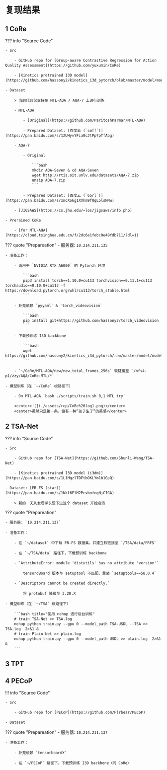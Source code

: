 # 复现结果

## 1 CoRe

??? info "Source Code"
    
    - Src

        - GitHub repo for [Group-aware Contrastive Regression for Action Quality Assessment](https://github.com/yuxumin/CoRe)

        - [Kinetics pretrained I3D model](https://github.com/hassony2/kinetics_i3d_pytorch/blob/master/model/model_rgb.pth)

    - Dataset

        > 当前代码仅支持在 MTL-AQA / AQA-7 上进行训练

        - MTL-AQA
        
            - [Original](https://github.com/ParitoshParmar/MTL-AQA)

            - Prepared Dataset: [百度云 (`smff`)](https://pan.baidu.com/s/1ZUHyvYFia0cJtPp7pTfAbg)

        - AQA-7
        
            - Original

                ```bash
                mkdir AQA-Seven & cd AQA-Seven
                wget http://rtis.oit.unlv.edu/datasets/AQA-7.zip
                unzip AQA-7.zip
                ```

            - Prepared Dataset: [百度云 (`65rl`)](https://pan.baidu.com/s/1mcXo6g1XXhm9f0qL5lsNNw)

        - [JIGSAWS](https://cs.jhu.edu/~los/jigsaws/info.php)

    - Prerained CoRe
    
        - [for MTL-AQA](https://cloud.tsinghua.edu.cn/f/2dc6e1febc0e49fdb711/?dl=1)

??? quote "Prepareation"
    - 服务器: `10.214.211.135`

    - 准备工作：

        - 适用于 `NVIDIA RTX A6000` 的 Pytorch 环境

            ```bash
            pip3 install torch==1.10.0+cu113 torchvision==0.11.1+cu113 torchaudio==0.10.0+cu113 -f https://download.pytorch.org/whl/cu113/torch_stable.html
            ```

        - 补充依赖 `pyyaml` & `torch_videovision`

            ```bash
            pip install git+https://github.com/hassony2/torch_videovision
            ```

        - 下载预训练 I3D backbone

            ```bash
            wget https://github.com/hassony2/kinetics_i3d_pytorch/raw/master/model/model_rgb.pth
            ```

        - `~/CoRe/MTL-AQA/new/new_total_frames_256s` 软链接至 `/nfs4-p1/zzy/AQA/CoRe-MTL/*`

    - 模型训练（在 `~/CoRe` 根路径下）

        - On MTL-AQA `bash ./scripts/train.sh 0,1 MTL try`

        <center>![](./assets/rep/CoRe%20log1.png)</center>
        <center>虽然只是第一条，但有一种“孩子生了”的美感</center>


## 2 TSA-Net

??? info "Source Code"

    - Src

        - GitHub repo for [TSA-Net](https://github.com/Shunli-Wang/TSA-Net)

        - [Kinetics pretrained I3D model (i3dm)](https://pan.baidu.com/s/1L1MqzlTDFtbOKLYm1b1GpQ)

    - Dataset: [FR-FS (star)](https://pan.baidu.com/s/1Nkl6FlM2PcvbofegNjCIGA)

        > 新的一天从发现学长没下过这个 dataset 开始崩溃        

??? quote "Prepareation"

    - 服务器: `10.214.211.137`

    - 准备工作：

        - 在 `~/dataset` 中下载 FR-FS 数据集，并建立软链接至 `/TSA/data/FRFS`

        - 在 `~/TSA/data` 路径下，下载预训练 backbone

        - `AttributeError: module 'distutils' has no attribute 'version'`

            tensordBoard 版本与 setuptool 不匹配，重装 `setuptools==58.0.4`

        - `Descriptors cannot be created directly.`

            将 protobuf 降级至 3.20.X

    - 模型训练（在 `~/TSA` 根路径下）

        ```bash title="使用 nohup 进行后台训练"
        # train TSA-Net >> TSA.log
        nohup python train.py --gpu 0 --model_path TSA-USDL --TSA >> TSA.log  2>&1 &
        # train Plain-Net >> plain.log
        nohup python train.py --gpu 0 --model_path USDL >> plain.log  2>&1 &
        ```

## 3 TPT

## 4 PECoP

!!! info "Source Code"

    - Src

        - GitHub repo for [PECoP](https://github.com/Plrbear/PECoP)

    - Dataset

??? quote "Prepareation"
    - 服务器: `10.214.211.137`

    - 准备工作：

        - 补充依赖 `tensorboardX`

        - 在 `~/PECoP` 路径下，下载预训练 I3D backbone（同 CoRe）

        
